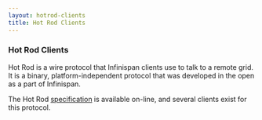 ```yaml
---
layout: hotrod-clients
title: Hot Rod Clients
---
```


### Hot Rod Clients

Hot Rod is a wire protocol that Infinispan clients use to talk to a remote grid. It is a binary, platform-independent protocol that was developed in the open as a part of Infinispan.

The Hot Rod [specification](https://infinispan.org/docs/stable/titles/hotrod_protocol/hotrod_protocol.html) is available on-line, and several clients exist for this protocol.
